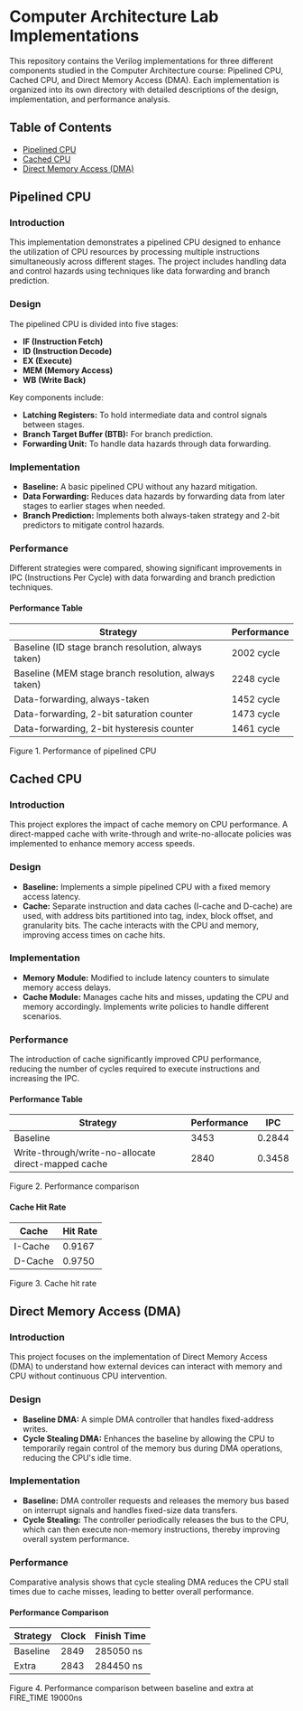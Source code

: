 # Computer Architecture Lab Implementations

This repository contains the Verilog implementations for three different components studied in the Computer Architecture course: Pipelined CPU, Cached CPU, and Direct Memory Access (DMA). Each implementation is organized into its own directory with detailed descriptions of the design, implementation, and performance analysis.

## Table of Contents
- [Pipelined CPU](#pipelined-cpu)
- [Cached CPU](#cached-cpu)
- [Direct Memory Access (DMA)](#direct-memory-access-dma)

## Pipelined CPU

### Introduction
This implementation demonstrates a pipelined CPU designed to enhance the utilization of CPU resources by processing multiple instructions simultaneously across different stages. The project includes handling data and control hazards using techniques like data forwarding and branch prediction.

### Design
The pipelined CPU is divided into five stages:
- **IF (Instruction Fetch)**
- **ID (Instruction Decode)**
- **EX (Execute)**
- **MEM (Memory Access)**
- **WB (Write Back)**

Key components include:
- **Latching Registers:** To hold intermediate data and control signals between stages.
- **Branch Target Buffer (BTB):** For branch prediction.
- **Forwarding Unit:** To handle data hazards through data forwarding.

### Implementation
- **Baseline:** A basic pipelined CPU without any hazard mitigation.
- **Data Forwarding:** Reduces data hazards by forwarding data from later stages to earlier stages when needed.
- **Branch Prediction:** Implements both always-taken strategy and 2-bit predictors to mitigate control hazards.

### Performance
Different strategies were compared, showing significant improvements in IPC (Instructions Per Cycle) with data forwarding and branch prediction techniques.

#### Performance Table
| Strategy | Performance |
| --- | --- |
| Baseline (ID stage branch resolution, always taken) | 2002 cycle |
| Baseline (MEM stage branch resolution, always taken) | 2248 cycle |
| Data-forwarding, always-taken | 1452 cycle |
| Data-forwarding, 2-bit saturation counter | 1473 cycle |
| Data-forwarding, 2-bit hysteresis counter | 1461 cycle |

Figure 1. Performance of pipelined CPU

## Cached CPU

### Introduction
This project explores the impact of cache memory on CPU performance. A direct-mapped cache with write-through and write-no-allocate policies was implemented to enhance memory access speeds.

### Design
- **Baseline:** Implements a simple pipelined CPU with a fixed memory access latency.
- **Cache:** Separate instruction and data caches (I-cache and D-cache) are used, with address bits partitioned into tag, index, block offset, and granularity bits. The cache interacts with the CPU and memory, improving access times on cache hits.

### Implementation
- **Memory Module:** Modified to include latency counters to simulate memory access delays.
- **Cache Module:** Manages cache hits and misses, updating the CPU and memory accordingly. Implements write policies to handle different scenarios.

### Performance
The introduction of cache significantly improved CPU performance, reducing the number of cycles required to execute instructions and increasing the IPC.

#### Performance Table
| Strategy | Performance | IPC |
| --- | --- | --- |
| Baseline | 3453 | 0.2844 |
| Write-through/write-no-allocate direct-mapped cache | 2840 | 0.3458 |

Figure 2. Performance comparison

#### Cache Hit Rate
| Cache | Hit Rate |
| --- | --- |
| I-Cache | 0.9167 |
| D-Cache | 0.9750 |

Figure 3. Cache hit rate

## Direct Memory Access (DMA)

### Introduction
This project focuses on the implementation of Direct Memory Access (DMA) to understand how external devices can interact with memory and CPU without continuous CPU intervention.

### Design
- **Baseline DMA:** A simple DMA controller that handles fixed-address writes.
- **Cycle Stealing DMA:** Enhances the baseline by allowing the CPU to temporarily regain control of the memory bus during DMA operations, reducing the CPU's idle time.

### Implementation
- **Baseline:** DMA controller requests and releases the memory bus based on interrupt signals and handles fixed-size data transfers.
- **Cycle Stealing:** The controller periodically releases the bus to the CPU, which can then execute non-memory instructions, thereby improving overall system performance.

### Performance
Comparative analysis shows that cycle stealing DMA reduces the CPU stall times due to cache misses, leading to better overall performance.

#### Performance Comparison
| Strategy | Clock | Finish Time |
| --- | --- | --- |
| Baseline | 2849 | 285050 ns |
| Extra | 2843 | 284450 ns |

Figure 4. Performance comparison between baseline and extra at FIRE_TIME 19000ns
